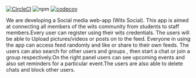 [![CircleCI](https://circleci.com/gh/MrDeyi/Versatile-Developers.svg?style=svg)](https://app.circleci.com/pipelines/github/MrDeyi/Versatile-Developers)
![npm](https://img.shields.io/npm/v/npm)
[![codecov](https://codecov.io/gh/MrDeyi/Versatile-Developers/branch/master/graph/badge.svg?token=RJPDG1L139)](https://codecov.io/gh/MrDeyi/Versatile-Developers)


We are developing a Social media web-app (Wits Social). This app is aimed at connecting all members of the wits community from students to staff members.Every user can register using their wits credentials. The users will be able to Upload pictures/videos or posts on to the feed. Everyone in using the app can access feed randomly and like or share to their own feeds. The users can also search for other users and groups , then start a chat or join a group respectively.On the right panel users can see upcoming events and also set reminders for a particular event.The users are also able to delete chats and block other users.


